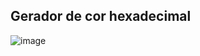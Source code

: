 ## Gerador de cor hexadecimal

![image](https://user-images.githubusercontent.com/81401104/206879412-da1fb15d-2428-49c7-a21c-6d0802c0de41.png)
